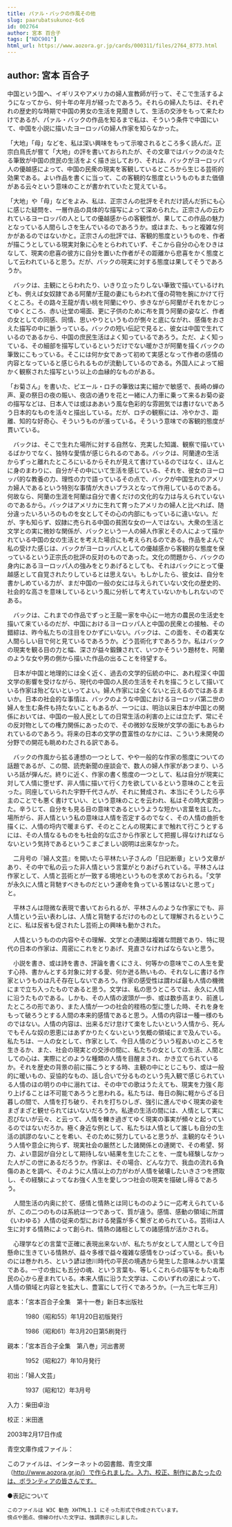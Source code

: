 ```yaml
---
title: パァル・バックの作風その他
slug: paarubatsukunoz-6c6
id: 002764
author: 宮本 百合子
tags: ["NDC901"]
html_url: https://www.aozora.gr.jp/cards/000311/files/2764_8773.html
---
```


## author: 宮本 百合子

中国という国へ、イギリスやアメリカの婦人宣教師が行って、そこで生活するようになってから、何十年の年月が経ったであろう。それらの婦人たちは、それぞれの歴史的な時期で中国の男女の生活を見聞きして、生活の交渉をもって来たわけであるが、パァル・バックの作品を知るまで私は、そういう条件で中国にいて、中国を小説に描いたヨーロッパの婦人作家を知らなかった。

「大地」「母」などを、私は深い興味をもって示唆されるところ多く読んだ。正宗白鳥氏が嘗て「大地」の評を書いておられたが、その文章ではバックの淡々たる筆致が中国の庶民の生活をよく描き出しており、それは、バックがヨーロッパ人の優越感によって、中国の民衆の現実を客観しているところから生じる芸術的効果である。よい作品を書くに当って、この客観的な態度というものもまた価値がある云々という意味のことが書かれていたと覚えている。

「大地」や「母」などをよみ、私は、正宗さんの批評をそれだけ読んだ折にも心に感じた疑問を、一層作品の具体的な描写によって深められた。正宗さんの云われているヨーロッパの人としての優越感からの客観性が、果してこの作品の魅力となっている人間らしさを生んでいるのであろうか。或はまた、もっと複雑な何かがあるのではないかと。正宗さんの批評では、客観的態度というものを、作者が描こうとしている現実対象に心をとらわれていず、そこから自分の心をひきはなして、現実の悲喜の彼方に自分を置いた作者がその距離から悲喜をかく態度として云われていると思う。だが、バックの現実に対する態度は果してそうであろうか。

　バックは、主観にとらわれたり、いきり立ったりしない筆致で描いているけれども、例えば女奴隷である阿蘭が王龍の妻にもらわれて僅の荷物を腕にかけて行くところ。その路々王龍が青い桃を阿蘭にやり、歩きながら阿蘭がそれをかじってゆくところ、赤い辻堂の場面、更に子供のために布を買う阿蘭の姿など、作者の女としての同感、同情、思いやりというものが惻々と底にながれ、感傷をおさえた描写の中に脈うっている。バックの短い伝記で見ると、彼女は中国で生れているのであるから、中国の庶民生活はよく知っているであろう。ただ、よく知っている、その細部を描写しているというだけでない暖かさが阿蘭を描くバックの筆致にこもっている。そこには何か女であって初めて実感となって作者の感情の内容となっていると感じられるものが流動しているのである。外国人によって細かく観察された描写という以上の血縁的なものがある。

「お菊さん」を書いた、ピエール・ロチの筆致は実に細かで敏感で、長崎の蝉の声、夏の祭日の夜の賑い、夜店の通りを花と一緒に人力車に乗って来るお菊の姿の描写などは、日本人では或はああいう風な色彩的な雰囲気では書けないであろう日本的なものを活々と描出している。だが、ロチの観察には、冷やかさ、距離、知的な好奇心、そういうものが漲っている。そういう意味での客観的態度が貫いている。

　バックは、そこで生れた場所に対する自然な、充実した知識、観察で描いているばかりでなく、独特な愛情が感じられるのである。バックは、阿蘭達の生活からずっと離れたところにいるからそれが見えて書けているのではなく、ほんとに身のまわりに、自分がその中にいて生活を感じている、それを、彼女のヨーロッパ的な教養の力、理性の力で語っているその点で、バックが中国生れのアメリカ婦人であるという特別な事情が大きいプラスとなって作用しているのである。何故なら、阿蘭の生涯を阿蘭は自分で書くだけの文化的な力は与えられていないのであるから。バックはアメリカに生れて育ったアメリカの婦人と比べれば、随分違ったいろいろのものを女としてその心の内部にもっているに違いない。だが、字も知らず、奴隷に売られる中国の貧困な女の一人ではない。大衆の生活と文学との実に微妙な関係が、バックという一人の婦人作家とその人によって描かれている中国の女の生活とを考えた場合にも考えられるのである。作品をよんで私の受けた感じは、バックがヨーロッパ人としての優越感から客観的な態度を保っているという正宗氏の批評の反対のものであった。文化の問題から、バックの身内にあるヨーロッパ人の強みをとりあげるとしても、それはバックにとって優越感として自覚されたりしているとは思えない。もしかしたら、彼女は、自分を書かしめている力が、まだ中国の一般の女には与えられていない文化の歴史的、社会的な高さを意味しているという風に分析して考えていないかもしれないのである。

　バックは、これまでの作品でずっと王龍一家を中心に一地方の農民の生活史を描いて来ているのだが、中国におけるヨーロッパ人と中国の民衆との接触、その錯綜は、昨今私たちの注目をひかずにいない。バックは、この面を、その着実な人間らしい目で何と見ているであろうか。どう芸術化すであろうか。私はバックの現実を観る目の力と幅、深さが益々鍛錬されて、いつかそういう題材を、阿蘭のような女や男の側から描いた作品の出ることを待望する。

　日本が中国と地理的には全く近く、過去の文学的伝統の中に、あれ程深く中国文学の影響を受けながら、現代の中国の人民の生活をそれを描こうとして描いている作家は殆どないといってよい。婦人作家には全くないと云えるのではあるまいか。日本の社会的な事情は、バックのような中国におけるヨーロッパ第二世の婦人を生む条件も持たないこともあるが、一つには、明治以来日本が中国との関係においては、中国の一般人民としての日常生活の利害の上には立たず、常にその反対物としての権力関係にあったので、その微妙な反映が文学の面にもあらわれているのであろう。将来の日本の文学の豊富性のなかには、こういう未開発の分野での開花も眺めわたされる訳である。



　バックの作風から拡る連想の一つとして、やや一般的な作家の態度についての話題であるが、この間、読売新聞の座談会で、数人の婦人作家があつまり、いろいろ話が弾んだ。終りに近く、作家の書く態度の一つとして、私は自分が現実に対して人情に堕せず、非人情に描いて行く力を欲しているという意味のことを云った。同座していられた宇野千代さんが、それに賛成され、本当にそうしたら亭主のことでも悪く書けていい、という意味のことを云われ、私はその時大変困った。辛うじて、自分をも見る目の意味であるというような短かい言葉を註した。場所がら、非人情という私の意味は人情を否定するのでなく、その人情の曲折を描くに、人情の埒内で暖まらず、そのとことんの現実にまで触れて行こうとするには、その人情なるものをも社会的な広さから作家として把握し得なければならないという気持であるというこまごましい説明は出来なかった。



　二月号の『婦人文芸』を開いたら平林たい子さんの「日記断章」という文章があり、その中で私の云った非人情という言葉がとりあげられている。平林さんは作家として、人情と芸術とが一致する境地というものを求めておられる。「文学が永久に人情と背馳すべきものだという運命を負っている筈はないと思って」と。

　平林さんは隠微な表現で書いておられるが、平林さんのような作家にでも、非人情という云い表わしは、人情と背馳するだけのものとして理解されるということに、私は反省も促されたし芸術上の興味も動かされた。

　人情というものの内容やその理解、文学との連関は複雑な問題であり、特に現代の日本の作家は、周密にこれをとりあげ、見直さなければならないと思う。

　小説を書き、或は詩を書き、評論を書くにさえ、何等かの意味でこの人生を愛す心持、書かんとする対象に対する愛、何か迸る熱いもの、それなしに書ける作家というものは凡そ存在しないであろう。作家の感受性は謂わば最も人情の機微にまで立ち入ったものであると思う。文学は、私の思うところでは、永久に人情に沿うたものである。しかも、その人情の波頭が一歩、或は数歩高まり、前進したところの形であり、また人情が一つの社会的桎梏の型に堕した時、それを身をもって破ろうとする人間の本来的感情であると思う。人情の内容は一種一様のものではない。人情の内容は、出来るだけ怠けて楽をしたいという人情から、死んでもそんな奴の恩恵にはあずかりたくないという気概の領域にまで及んでいる。私たちは、一人の女として、作家として、今日人情のどういう程あいのところを生きるか、また、社会の現実との交渉の間に、私たちの女としての生活、人間としての心は、実際にどのような種類の人情を目醒まされ、かき立てられているか。それを歴史の背景の前に描こうとする時、主観の中にとじこもり、或は一般的に暖いもの、妥協的なもの、話し合いで分るものという先入観で感じられている人情のほの明りの中に溺れては、その中での歌はうたえても、現実を力強く彫り上げることは不可能であろうと思われる。私たちは、毎日の胸に軽からざる日暮しの間で、人情を打ち破り、それを打ちひしぎ、強引に進んでゆく現実の姿をまざまざと観せられてはいないだろうか。私達の生活の間には、人情として実に忍びないが云々、と云って、人情を轢き過ぎてゆく現実の事実が頻々と起っているのではないだろか。極く身近な例として、私たちは人情として誰しも自分の生活の誤謬のないことを希い、そのために努力していると思うが、主観的なそういう人情や意企に拘らず、現実社会の厳然とした諸関係との連関で、その希望、努力、よい意図が自分として期待しない結果を生じたことを、一度も経験しなかった人がこの世にあるだろうか。作家は、その場合、どんな力で、我血の流れる負傷のあとを調べ、そのように人情以上の力がわが人情を破壊したいきさつを摂取し、その経験によってなお強く人生を愛しつつ社会の現実を描破し得るであろう。

　人間生活の内奥に於て、感情と情熱とは同じもののように一応考えられているが、この二つのものは系統は一つであって、質が違う。感情、感動の領域に所謂《いわゆる》人情の従来の型における発露が多く繋ぎとめられている。芸術は人生に対する情熱によって創られ、情熱の諸相としての諸感情が活かされる。

　心理学などの言葉で正確に表現出来ないが、私たちが女として人間として今日懸命に生きている情熱が、益々多様で益々複雑な感情をひっぱっている。長いものには巻かれろ、という諺は徳川時代の平民の境遇から発生した意味ふかい言葉である。一寸の虫にも五分の魂、という言葉も、等しくこれらの描写をもたぬ市民の心から産まれている。本来人情に沿うた文学は、このいずれの波によって、人情の領域と内容とを拡大し、豊富にして行くであろうか。〔一九三七年三月〕













底本：「宮本百合子全集　第十一巻」新日本出版社


　　　1980（昭和55）年1月20日初版発行

　　　1986（昭和61）年3月20日第5刷発行

親本：「宮本百合子全集　第八巻」河出書房

　　　1952（昭和27）年10月発行

初出：「婦人文芸」

　　　1937（昭和12）年3月号

入力：柴田卓治

校正：米田進

2003年2月17日作成

青空文庫作成ファイル：

このファイルは、インターネットの図書館、青空文庫（http://www.aozora.gr.jp/）で作られました。入力、校正、制作にあたったのは、ボランティアの皆さんです。











●表記について


	このファイルは W3C 勧告 XHTML1.1 にそった形式で作成されています。
	傍点や圏点、傍線の付いた文字は、強調表示にしました。